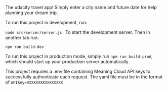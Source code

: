 The udacity travel app! Simply enter a city name and future date for help planning your dream trip.

To run this project in development, run:

`node src/server/server.js
`
To start the development server. Then in another tab run:

`npm run build-dev
`

To run this project in production mode, simply run
`npm run build-prod`, which should start up your production server automatically.

This project requires a .env file containing Meaning Cloud API keys to successfully authenticate each request. The yaml file must be in the format of
`APIkey=XXXXXXXXXXXXXXXX`


